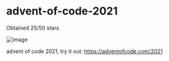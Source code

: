 # advent-of-code-2021

Obtained 25/50 stars

![image](https://user-images.githubusercontent.com/67345874/188491632-0a986ad1-3eeb-47df-bad8-0020f923931c.png)

advent of code 2021, try it out: https://adventofcode.com/2021
